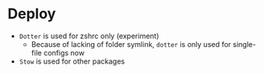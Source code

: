# Deploy

- `Dotter` is used for zshrc only (experiment)
  - Because of lacking of folder symlink, `dotter` is only used for single-file configs now
- `Stow` is used for other packages
